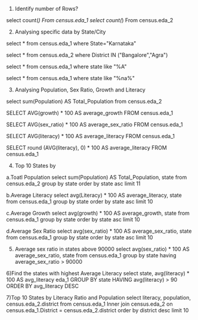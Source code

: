 1) Identify number of Rows?

select count(*) From census.eda_1
select count(*) From census.eda_2

2) Analysing specific data by State/City

select * from census.eda_1
where State="Karnataka" 

select * from census.eda_2
where District IN ("Bangalore","Agra")

select * from census.eda_1
where state like "%A"

select * from census.eda_1
where state like "%na%"

3) Analysing Population, Sex Ratio, Growth and Literacy

select sum(Population) AS Total_Population from census.eda_2

SELECT  AVG(growth) * 100 AS average_growth FROM census.eda_1

SELECT  AVG(sex_ratio) * 100 AS average_sex_ratio FROM census.eda_1

SELECT  AVG(literacy) * 100 AS average_literacy FROM census.eda_1

SELECT round (AVG(literacy), 0) * 100 AS average_literacy FROM census.eda_1

4) Top 10 States by

a.Toatl Population
select sum(Population)  AS Total_Population, state from census.eda_2
group by state
order by state asc
limit 11

b.Average Literacy
select avg(Literacy) * 100 AS average_literacy, state from census.eda_1
group by state
order by state asc
limit 10

c.Average Growth
select avg(growth) * 100 AS average_growth, state from census.eda_1
group by state
order by state asc
limit 10

d.Average Sex Ratio
select avg(sex_ratio) * 100 AS average_sex_ratio, state from census.eda_1
group by state
order by state asc
limit 10

5) Average sex ratio in states above 90000
select avg(sex_ratio) * 100 AS average_sex_ratio, state from census.eda_1
group by state
having average_sex_ratio > 90000

6)Find the states with highest Average Literacy
select state, avg(literacy) * 100 AS avg_literacy  eda_1
GROUP BY state
HAVING avg(literacy) > 90
ORDER BY avg_literacy DESC 

7)Top 10 States by Literacy Ratio and Population 
select literacy, population, census.eda_2.district from census.eda_1
Inner join census.eda_2 on census.eda_1.District = census.eda_2.district
order by district desc
limit 10
